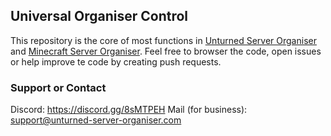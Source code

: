## Universal Organiser Control

This repository is the core of most functions in [Unturned Server Organiser](https://unturned-server-organiser.com/) and [Minecraft Server Organiser](https://minecraft-server-organiser.com/). Feel free to browser the code, open issues or help improve te code by creating push requests.


### Support or Contact
Discord: https://discord.gg/8sMTPEH
Mail (for business): support@unturned-server-organiser.com

